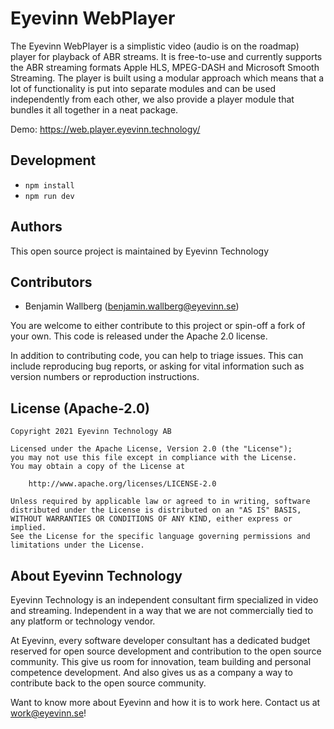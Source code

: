# Eyevinn WebPlayer
The Eyevinn WebPlayer is a simplistic video (audio is on the roadmap) player for playback of ABR streams. It is free-to-use and currently supports the ABR streaming formats Apple HLS, MPEG-DASH and Microsoft Smooth Streaming.
The player is built using a modular approach which means that a lot of functionality is put into separate modules and can be used independently from each other, we also provide a player module that bundles it all together in a neat package.

Demo: https://web.player.eyevinn.technology/

## Development
- `npm install`
- `npm run dev`

## Authors

This open source project is maintained by Eyevinn Technology

## Contributors

- Benjamin Wallberg (benjamin.wallberg@eyevinn.se)

You are welcome to either contribute to this project or spin-off a fork of your own. This code is released under the Apache 2.0 license.

In addition to contributing code, you can help to triage issues. This can include reproducing bug reports, or asking for vital information such as version numbers or reproduction instructions.

## License (Apache-2.0)

```
Copyright 2021 Eyevinn Technology AB

Licensed under the Apache License, Version 2.0 (the "License");
you may not use this file except in compliance with the License.
You may obtain a copy of the License at

    http://www.apache.org/licenses/LICENSE-2.0

Unless required by applicable law or agreed to in writing, software
distributed under the License is distributed on an "AS IS" BASIS,
WITHOUT WARRANTIES OR CONDITIONS OF ANY KIND, either express or implied.
See the License for the specific language governing permissions and
limitations under the License.
```

## About Eyevinn Technology

Eyevinn Technology is an independent consultant firm specialized in video and streaming. Independent in a way that we are not commercially tied to any platform or technology vendor.

At Eyevinn, every software developer consultant has a dedicated budget reserved for open source development and contribution to the open source community. This give us room for innovation, team building and personal competence development. And also gives us as a company a way to contribute back to the open source community.

Want to know more about Eyevinn and how it is to work here. Contact us at work@eyevinn.se!